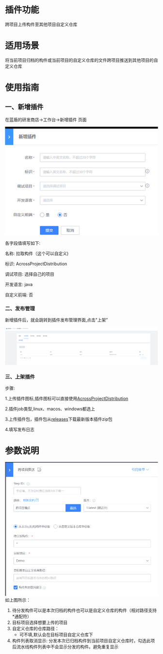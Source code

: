# 插件功能
跨项目上传构件至其他项目自定义仓库

# 适用场景
将当前项目归档的构件或当前项目的自定义仓库的文件跨项目推送到其他项目的自定义仓库

# 使用指南
## 一、新增插件
在蓝盾的研发商店->工作台->新增插件 页面

![添加插件](images/addPlugin.png)

各字段值填写如下:

名称: 拉取构件（这个可以自定义)

标识: AcrossProjectDistribution

调试项目: 选择自己的项目

开发语言: java

自定义前端: 否

### 二、发布管理
新增插件后，就会跳转到插件发布管理界面,点击"上架”

![上架插件](images/publish.png)

### 三、上架插件
步骤:

1.上传插件图标,插件图标可以直接使用[AcrossProjectDistribution](images/logo.png)

2.插件job类型,linux、macos、windows都选上

3.上传插件包，插件包从[releases](https://github.com/TencentBlueKing/ci-AcrossProjectDistribution/releases)下载最新版本插件zip包

4.填写发布日志

# 参数说明
![插件图](images/config.png)
如上图所示：

1. 待分发构件可以是本次归档的构件也可以是自定义仓库的构件（相对路径支持*通配符）
2. 目标项目选择想要上传的项目
3. 自定义仓库的仓库路径：
    - 可不填,默认会在目标项目自定义仓库下
4. 构件列表取消显示: 分发本次已归档构件到当前项目自定义仓库时，勾选此项后流水线构件列表中不会显示分发的构件。避免重复显示 
